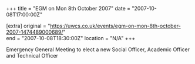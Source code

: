 +++
title = "EGM on Mon 8th October 2007"
date = "2007-10-08T17:00:00Z"

[extra]
original = "https://uwcs.co.uk/events/egm-on-mon-8th-october-2007-1474489000689/"    
end = "2007-10-08T18:30:00Z"
location = "N/A"
+++

Emergency General Meeting to elect a new Social Officer, Academic Officer and Technical Officer

